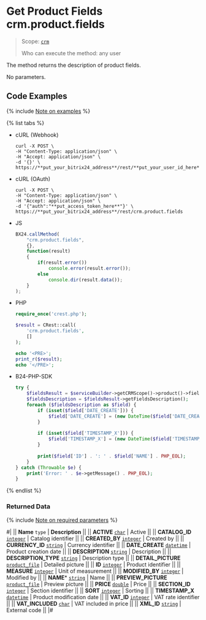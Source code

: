 # Get Product Fields crm.product.fields

> Scope: [`crm`](../../../scopes/permissions.md)
>
> Who can execute the method: any user

The method returns the description of product fields.

No parameters.

## Code Examples

{% include [Note on examples](../../../../_includes/examples.md) %}

{% list tabs %}

- cURL (Webhook)

    ```http
    curl -X POST \
    -H "Content-Type: application/json" \
    -H "Accept: application/json" \
    -d '{}' \
    https://**put_your_bitrix24_address**/rest/**put_your_user_id_here**/**put_your_webhook_here**/crm.product.fields
   ```

- cURL (OAuth)

    ```http
    curl -X POST \
    -H "Content-Type: application/json" \
    -H "Accept: application/json" \
    -d '{"auth":"**put_access_token_here**"}' \
    https://**put_your_bitrix24_address**/rest/crm.product.fields
    ```

- JS

    ```js
    BX24.callMethod(
        "crm.product.fields",
        {},
        function(result)
        {
            if(result.error())
                console.error(result.error());
            else
                console.dir(result.data());
        }
    );
    ```

- PHP

    ```php
    require_once('crest.php');

    $result = CRest::call(
        'crm.product.fields',
        []
    );

    echo '<PRE>';
    print_r($result);
    echo '</PRE>';
    ```

- B24-PHP-SDK

    ```php        
    try {
        $fieldsResult = $serviceBuilder->getCRMScope()->product()->fields();
        $fieldsDescription = $fieldsResult->getFieldsDescription();
        foreach ($fieldsDescription as $field) {
            if (isset($field['DATE_CREATE'])) {
                $field['DATE_CREATE'] = (new DateTime($field['DATE_CREATE']))->format(DateTime::ATOM);
            }
            
            if (isset($field['TIMESTAMP_X'])) {
                $field['TIMESTAMP_X'] = (new DateTime($field['TIMESTAMP_X']))->format(DateTime::ATOM);
            }
            
            print($field['ID'] . ': ' . $field['NAME'] . PHP_EOL);
        }
    } catch (Throwable $e) {
        print('Error: ' . $e->getMessage() . PHP_EOL);
    }
    ```

{% endlist %}

### Returned Data

{% include [Note on required parameters](../../../../_includes/required.md) %}

#|
|| **Name**
`type` | **Description** ||
|| **ACTIVE**
[`char`](../../../data-types.md) | Active  ||
|| **CATALOG_ID**
[`integer`](../../../data-types.md) | Catalog identifier  ||
|| **CREATED_BY**
[`integer`](../../../data-types.md) | Created by  ||
|| **CURRENCY_ID**
[`string`](../../../data-types.md) | Currency identifier  ||
|| **DATE_CREATE**
[`datetime`](../../../data-types.md) | Product creation date  ||
|| **DESCRIPTION**
[`string`](../../../data-types.md) | Description  ||
|| **DESCRIPTION_TYPE**
[`string`](../../../data-types.md) | Description type  ||
|| **DETAIL_PICTURE**
[`product_file`](../../../data-types.md) | Detailed picture  ||
|| **ID**
[`integer`](../../../data-types.md) | Product identifier  ||
|| **MEASURE**
[`integer`](../../../data-types.md) | Unit of measurement  ||
|| **MODIFIED_BY**
[`integer`](../../../data-types.md) | Modified by  ||
|| **NAME***
[`string`](../../../data-types.md) | Name  ||
|| **PREVIEW_PICTURE**
[`product_file`](../../../data-types.md) | Preview picture  ||
|| **PRICE**
[`double`](../../../data-types.md) | Price  ||
|| **SECTION_ID**
[`integer`](../../../data-types.md) | Section identifier  ||
|| **SORT**
[`integer`](../../../data-types.md) | Sorting  ||
|| **TIMESTAMP_X**
[`datetime`](../../../data-types.md) | Product modification date  ||
|| **VAT_ID**
[`integer`](../../../data-types.md) | VAT rate identifier  ||
|| **VAT_INCLUDED**
[`char`](../../../data-types.md) | VAT included in price  ||
|| **XML_ID**
[`string`](../../../data-types.md) | External code  ||
|#